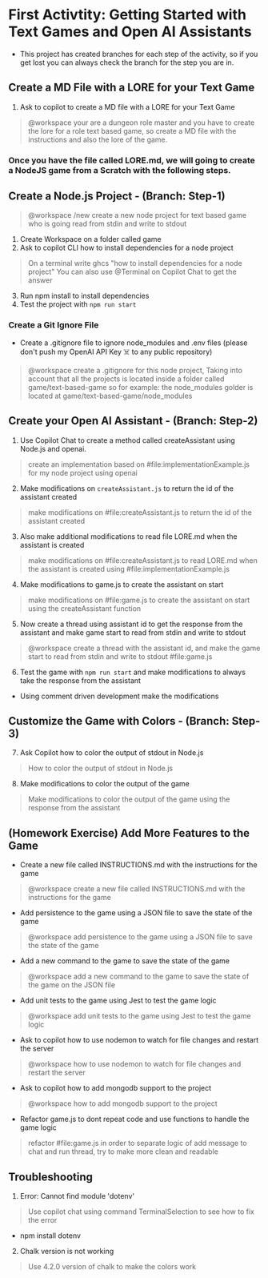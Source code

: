 # First Activtity: Getting Started with Text Games and Open AI Assistants

- This project has created branches for each step of the activity, so if you get lost you can always check the branch for the step you are in.

## Create a MD File with a LORE for your Text Game

1. Ask to copilot to create a MD file with a LORE for your Text Game

> @workspace your are a dungeon role master and you have to create the lore for a role text based game, so create a MD file with the instructions and also the lore of the game.

### Once you have the file called LORE.md, we will going to create a NodeJS game from a Scratch with the following steps.

## Create a Node.js Project - (Branch: Step-1)

> @workspace /new create a new node project for text based game who is going read from stdin and write to stdout

1. Create Workspace on a folder called game
2. Ask to copilot CLI how to install dependencies for a node project

> On a terminal write ghcs "how to install dependencies for a node project"
> You can also use @Terminal on Copilot Chat to get the answer

3. Run npm install to install dependencies
4. Test the project with `npm run start`

### Create a Git Ignore File 

- Create a .gitignore file to ignore node_modules and .env files (please don't push my OpenAI API Key ☠️ to any public repository)  

> @workspace create a .gitignore for this node project, Taking into account that all the projects is located inside a folder called game/text-based-game so for example: the node_modules golder is located at game/text-based-game/node_modules

## Create your Open AI Assistant - (Branch: Step-2)

1. Use Copilot Chat to create a method called createAssistant using Node.js and openai.

> create an implementation based on #file:implementationExample.js for my node project using openai

2. Make modifications on `createAssistant.js` to return the id of the assistant created

> make modifications on #file:createAssistant.js to return the id of the assistant created

3. Also make additional modifications to read file LORE.md when the assistant is created

> make modifications on #file:createAssistant.js to read LORE.md when the assistant is created using #file:implementationExample.js

4. Make modifications to game.js to create the assistant on start

> make modifications on #file:game.js to create the assistant on start using the createAssistant function

5. Now create a thread using assistant id to get the response from the assistant and make game 
start to read from stdin and write to stdout

> @workspace create a thread with the assistant id, and make the game start to read from stdin and write to stdout #file:game.js

6. Test the game with `npm run start` and make modifications to always take the response from the assistant

- Using comment driven development make the modifications

## Customize the Game with Colors - (Branch: Step-3)

7. Ask Copilot how to color the output of stdout in Node.js

> How to color the output of stdout in Node.js 

8. Make modifications to color the output of the game

> Make modifications to color the output of the game using the response from the assistant

## (Homework Exercise) Add More Features to the Game

- Create a new file called INSTRUCTIONS.md with the instructions for the game

> @workspace create a new file called INSTRUCTIONS.md with the instructions for the game

- Add persistence to the game using a JSON file to save the state of the game

> @workspace add persistence to the game using a JSON file to save the state of the game

- Add a new command to the game to save the state of the game

> @workspace add a new command to the game to save the state of the game on the JSON file

- Add unit tests to the game using Jest to test the game logic

> @workspace add unit tests to the game using Jest to test the game logic

- Ask to copilot how to use nodemon to watch for file changes and restart the server

> @workspace how to use nodemon to watch for file changes and restart the server

- Ask to copilot how to add mongodb support to the project

> @workspace how to add mongodb support to the project

- Refactor game.js to dont repeat code and use functions to handle the game logic

> refactor #file:game.js in order to separate logic of add message to chat and run thread, try to make more clean and readable

## Troubleshooting

1. Error: Cannot find module 'dotenv'

> Use copilot chat using command TerminalSelection to see how to fix the error
- npm install dotenv

2. Chalk version is not working

> Use 4.2.0 version of chalk to make the colors work
